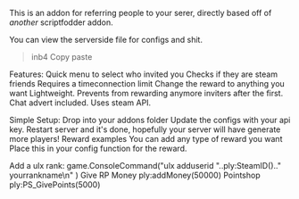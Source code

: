 This is an addon for referring people to your serer, directly based off of *another* scriptfodder addon.

You can view the serverside file for configs and shit.

>inb4 Copy paste

Features:
Quick menu to select who invited you
Checks if they are steam friends
Requires a timeconnection limit
Change the reward to anything you want
Lightweight.
Prevents from rewarding anymore inviters after the first.
Chat advert included.
Uses steam API.

Simple Setup:
Drop into your addons folder
Update the configs with your api key.
Restart server and it's done, hopefully your server will have generate more players!
Reward examples
You can add any type of reward you want Place this in your config function for the reward.

Add a ulx rank: game.ConsoleCommand("ulx adduserid "..ply:SteamID().." yourrankname\n" )
Give RP Money ply:addMoney(50000)
Pointshop ply:PS_GivePoints(5000)

